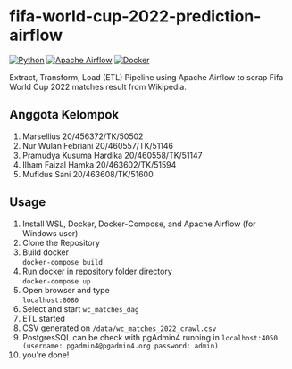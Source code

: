 # fifa-world-cup-2022-prediction-airflow
[![Python](https://img.shields.io/badge/Python-3776AB?style=for-the-badge&logo=python&logoColor=white)](https://www.python.org/)
[![Apache Airflow](https://img.shields.io/badge/Apache%20Airflow-017CEE?style=for-the-badge&logo=Apache%20Airflow&logoColor=white)](https://airflow.apache.org/)
[![Docker](https://img.shields.io/badge/docker-%230db7ed.svg?style=for-the-badge&logo=docker&logoColor=white)](https://docker.com)    
  
Extract, Transform, Load (ETL) Pipeline using Apache Airflow to scrap Fifa World Cup 2022 matches result from Wikipedia.  

## Anggota Kelompok
1. Marsellius 20/456372/TK/50502  
2. Nur Wulan Febriani 20/460557/TK/51146  
3. Pramudya Kusuma Hardika 20/460558/TK/51147  
4. Ilham Faizal Hamka 20/463602/TK/51594  
5. Mufidus Sani 20/463608/TK/51600

## Usage
1. Install WSL, Docker, Docker-Compose, and Apache Airflow (for Windows user)  
2. Clone the Repository  
3. Build docker  
```docker-compose build```
4. Run docker in repository folder directory  
```docker-compose up```
5. Open browser and type  
```localhost:8080```
6. Select and start ```wc_matches_dag```
7. ETL started  
8. CSV generated on ```/data/wc_matches_2022_crawl.csv```
9. PostgresSQL can be check with pgAdmin4 running in ```localhost:4050 (username: pgadmin4@pgadmin4.org password: admin)```  
10. you're done!

